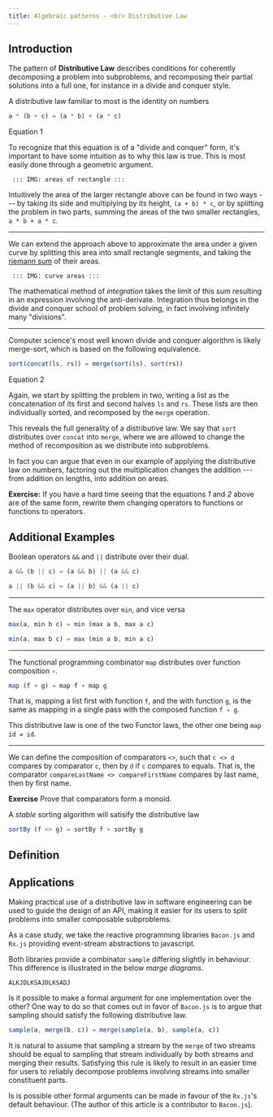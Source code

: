 ```yaml
---
title: Algebraic patterns - <br> Distributive Law
---
```


Introduction
------------

The pattern of **Distributive Law** describes conditions for
coherently decomposing a problem into subproblems, and recomposing
their partial solutions into a full one, for instance in a divide and
conquer style.

A distributive law familiar to most is the identity on numbers

```javascript
a * (b + c) = (a * b) + (a * c)
```
<figcaption>Equation 1</figcaption>

To recognize that this equation is of a "divide and conquer" form,
it's important to have some intuition as to why this law is true. This
is most easily done through a geometric argument.

``` ::: IMG: areas of rectangle :::```

Intuitively the area of the larger rectangle above can be found in two
ways --- by taking its side and multiplying by its height,
`(a + b) * c`, or by splitting the problem in two parts, summing the
areas of the two smaller rectangles, `a * b + a * c`.

<hr>

We can extend the approach above to approximate the area under a given
curve by splitting this area into small rectangle segments, and taking
the [riemann sum](https://en.wikipedia.org/wiki/Riemann_sum) of their
areas.

``` ::: IMG: curve areas :::```

The mathematical method of *integration* takes the limit of this sum
resulting in an expression involving the anti-derivate. Integration
thus belongs in the divide and conquer school of problem solving, in
fact involving infinitely many "divisions".

<hr>

Computer science's most well known divide and conquer algorithm is
likely merge-sort, which is based on the following equivalence.

```javascript
sort(concat(ls, rs)) = merge(sort(ls), sort(rs))
```
<figcaption>Equation 2</figcaption>

Again, we start by splitting the problem in two, writing a list as the
concatenation of its first and second halves `ls` and `rs`. These
lists are then individually sorted, and recomposed by the `merge`
operation.

This reveals the full generality of a distributive law. We say that
`sort` distributes over `concat` into `merge`, where we are allowed to
change the method of recomposition as we distribute into subproblems.

In fact you can argue that even in our example of applying the
distributive law on numbers, factoring out the multiplication changes
the addition --- from addition on lengths, into addition on areas.

**Exercise:** If you have a hard time seeing that the equations *1*
and *2* above are of the same form, rewrite them changing operators to
functions or functions to operators.

Additional Examples
-------------------

Boolean operators `&&` and `||` distribute over their dual.

```javascript
a && (b || c) = (a && b) || (a && c)
```

```javascript
a || (b && c) = (a || b) && (a || c)
```

<hr>

The `max` operator distributes over `min`, and vice versa

```javascript
max(a, min b c) = min (max a b, max a c)
```
```javascript
min(a, max b c) = max (min a b, min a c)
```

<hr>

The functional programming combinator `map` distributes over function
composition `∘`.

```javascript
map (f ∘ g) = map f ∘ map g
```

That is, mapping a list first with function `f`, and the with function `g`, is the same
as mapping in a single pass with the composed function `f ∘ g`.

This distributive law is one of the two Functor laws, the other
one being
`map id = id`.

<hr>

We can define the composition of comparators `<>`, such that `c <> d`
compares by comparator `c`, then by `d` if `c` compares to
equals. That is, the comparator `compareLastName <> compareFirstName`
compares by last name, then by first name.

**Exercise** Prove that comparators form a monoid.

A *stable* sorting algorithm will satisify the distributive
law

```javascript
sortBy (f <> g) = sortBy f ∘ sortBy g
```


Definition
----------

Applications
------------

Making practical use of a distributive law in software engineering can
be used to guide the design of an API, making it easier for its users
to split problems into smaller composable subproblems.

As a case study, we take the reactive programming libraries `Bacon.js`
and `Rx.js` providing event-stream abstractions to javascript.

Both libraries provide a combinator `sample` differing slightly in
behaviour. This difference is illustrated in the below *marge
diagrams*.

``` ALKJDLKSAJDLKSADJ ```

Is it possible to make a formal argument for one implementation over
the other?  One way to do so that comes out in favor of `Bacon.js` is
to argue that sampling should satisfy the following distributive law.

```javascript
sample(a, merge(b, c)) = merge(sample(a, b), sample(a, c))
```

It is natural to assume that sampling a stream by the `merge` of two
streams should be equal to sampling that stream individually by both
streams and merging their results. Satisfying this rule is likely to
result in an easier time for users to reliably decompose problems
involving streams into smaller constituent parts.

Is is possible other formal arguments can be made in favour of the
`Rx.js`'s default behaviour. (The author of this article is a
contributor to `Bacon.js`).
